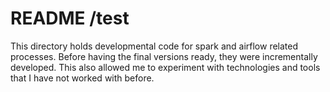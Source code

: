 # README /test

This directory holds developmental code for spark and airflow related processes. Before having the final versions ready, 
they were incrementally developed. This also allowed me to experiment with technologies and tools
that I have not worked with before.